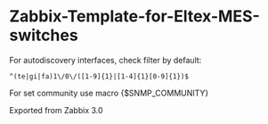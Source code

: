# Zabbix-Template-for-Eltex-MES-switches
For autodiscovery interfaces, check filter by default: 

    ^(te|gi|fa)1\/0\/([1-9]{1}|[1-4]{1}[0-9]{1})$

For set community use macro {$SNMP_COMMUNITY}

Exported from Zabbix 3.0
